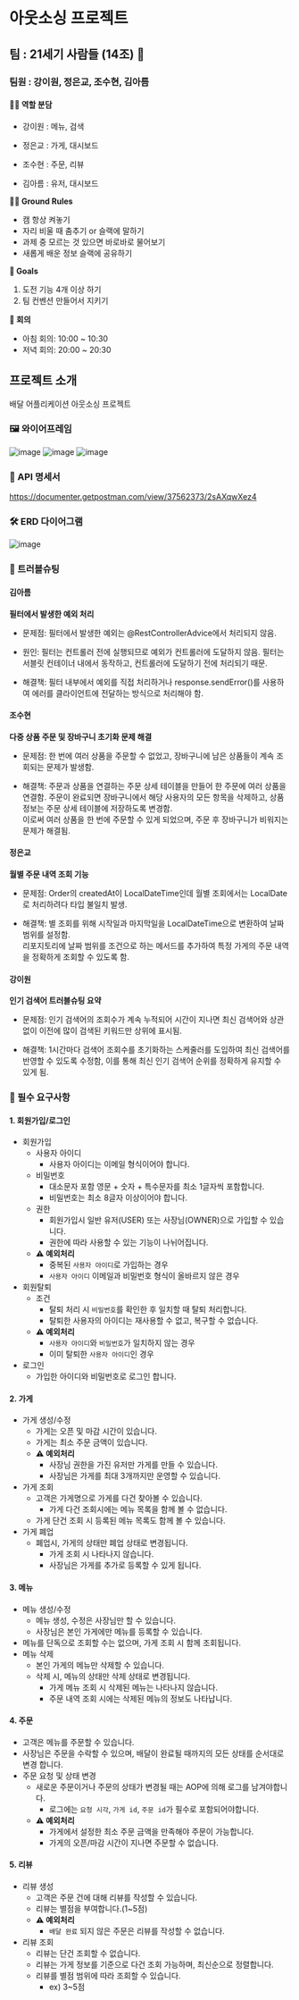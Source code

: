 # 아웃소싱 프로젝트
## 팀 : 21세기 사람들 (14조) 👶
### 팀원 : 강이원, 정은교, 조수현, 김아름
#### 👩‍💻 역할 분담
- 강이원 : 메뉴, 검색
    
- 정은교 : 가게, 대시보드
    
- 조수현 : 주문, 리뷰
    
- 김아름 : 유저, 대시보드

**🐱‍🏍 Ground Rules**
- 캠 항상 켜놓기
- 자리 비울 때 춤추기 or 슬랙에 말하기
- 과제 중 모르는 것 있으면 바로바로 물어보기
- 새롭게 배운 정보 슬랙에 공유하기

**🎯 Goals**
1. 도전 기능 4개 이상 하기
2. 팀 컨벤션 만들어서 지키기

**📌 회의**
- 아침 회의: 10:00 ~ 10:30
- 저녁 회의: 20:00 ~ 20:30

## 프로젝트 소개
배달 어플리케이션 아웃소싱 프로젝트

### 🖼 와이어프레임
![image](https://github.com/user-attachments/assets/6fe94565-34fb-4bd2-a386-01faa975cabd)
![image](https://github.com/user-attachments/assets/543389e6-76a6-4d92-9688-b45f99dde651)
![image](https://github.com/user-attachments/assets/79cc88a9-9357-41cb-b3f1-cd19a1b6a755)

### 📑 API 명세서
https://documenter.getpostman.com/view/37562373/2sAXqwXez4

### 🛠 ERD 다이어그램
![image](https://github.com/user-attachments/assets/2f5153fb-e804-425a-97bd-a132ed9fba84)

### 🦺 트러블슈팅
#### 김아름

**필터에서 발생한 예외 처리**

- 문제점: 필터에서 발생한 예외는 @RestControllerAdvice에서 처리되지 않음.

- 원인: 필터는 컨트롤러 전에 실행되므로 예외가 컨트롤러에 도달하지 않음. 필터는 서블릿 컨테이너 내에서 동작하고, 컨트롤러에 도달하기 전에 처리되기 때문.

- 해결책: 필터 내부에서 예외를 직접 처리하거나 response.sendError()를 사용하여 에러를 클라이언트에 전달하는 방식으로 처리해야 함.

#### 조수현

**다중 상품 주문 및 장바구니 초기화 문제 해결**

- 문제점: 한 번에 여러 상품을 주문할 수 없었고, 장바구니에 남은 상품들이 계속 조회되는 문제가 발생함.  

- 해결책: 주문과 상품을 연결하는 주문 상세 테이블을 만들어 한 주문에 여러 상품을 연결함. 주문이 완료되면 장바구니에서 해당 사용자의 모든 항목을 삭제하고, 상품 정보는 주문 상세 테이블에 저장하도록 변경함.   
이로써 여러 상품을 한 번에 주문할 수 있게 되었으며, 주문 후 장바구니가 비워지는 문제가 해결됨.

#### 정은교

**월별 주문 내역 조회 기능**

- 문제점: Order의 createdAt이 LocalDateTime인데 월별 조회에서는 LocalDate로 처리하려다 타입 불일치 발생.

- 해결책: 별 조회를 위해 시작일과 마지막일을 LocalDateTime으로 변환하여 날짜 범위를 설정함.    
리포지토리에 날짜 범위를 조건으로 하는 메서드를 추가하여 특정 가게의 주문 내역을 정확하게 조회할 수 있도록 함.

#### 강이원

**인기 검색어 트러블슈팅 요약**

- 문제점: 인기 검색어의 조회수가 계속 누적되어 시간이 지나면 최신 검색어와 상관없이 이전에 많이 검색된 키워드만 상위에 표시됨.

- 해결책: 1시간마다 검색어 조회수를 초기화하는 스케줄러를 도입하여 최신 검색어를 반영할 수 있도록 수정함, 이를 통해 최신 인기 검색어 순위를 정확하게 유지할 수 있게 됨.

### 🥇 필수 요구사항
#### 1. 회원가입/로그인
- 회원가입
    - 사용자 아이디
        - 사용자 아이디는 이메일 형식이어야 합니다.
    - 비밀번호
        - 대소문자 포함 영문 + 숫자 + 특수문자를 최소 1글자씩 포함합니다.
        - 비밀번호는 최소 8글자 이상이어야 합니다.
    - 권한
        - 회원가입시 일반 유저(USER) 또는 사장님(OWNER)으로 가입할 수 있습니다.
        - 권한에 따라 사용할 수 있는 기능이 나뉘어집니다.
    - **⚠️ 예외처리**
        - 중복된 `사용자 아이디`로 가입하는 경우
        - `사용자 아이디` 이메일과 비밀번호 형식이 올바르지 않은 경우
- 회원탈퇴    
    - 조건
        - 탈퇴 처리 시 `비밀번호`를 확인한 후 일치할 때 탈퇴 처리합니다.
        - 탈퇴한 사용자의 아이디는 재사용할 수 없고, 복구할 수 없습니다.
    - **⚠️ 예외처리**
        - `사용자 아이디`와 `비밀번호`가 일치하지 않는 경우
        - 이미 탈퇴한 `사용자 아이디`인 경우
- 로그인
    - 가입한 아이디와 비밀번호로 로그인 합니다.
 
#### **2. 가게**

- 가게 생성/수정
    - 가게는 오픈 및 마감 시간이 있습니다.
    - 가게는 최소 주문 금액이 있습니다.
    - **⚠️ 예외처리**
        - 사장님 권한을 가진 유저만 가게를  만들 수 있습니다.
        - 사장님은 가게를 최대 3개까지만 운영할 수 있습니다.
- 가게 조회
    - 고객은 가게명으로 가게를 다건 찾아볼 수 있습니다.
        - 가게 다건 조회시에는 메뉴 목록을 함께 볼 수 없습니다.
    - 가게 단건 조회 시 등록된 메뉴 목록도 함께 볼 수 있습니다.
- 가게 폐업
    - 폐업시, 가게의 상태만 폐업 상태로 변경됩니다.
        - 가게 조회 시 나타나지 않습니다.
        - 사장님은 가게를 추가로 등록할 수 있게 됩니다.

#### **3.  메뉴**

- 메뉴 생성/수정
    - 메뉴 생성, 수정은 사장님만 할 수 있습니다.
    - 사장님은 본인 가게에만 메뉴를 등록할 수 있습니다.
- 메뉴를 단독으로 조회할 수는 없으며, 가게 조회 시 함께 조회됩니다.
- 메뉴 삭제
    - 본인 가게의 메뉴만 삭제할 수 있습니다.
    - 삭제 시, 메뉴의 상태만 삭제 상태로 변경됩니다.
        - 가게 메뉴 조회 시 삭제된 메뉴는 나타나지 않습니다.
        - 주문 내역 조회 시에는 삭제된 메뉴의 정보도 나타납니다.

#### **4.  주문**

- 고객은 메뉴를 주문할 수 있습니다.
- 사장님은 주문을 수락할 수 있으며, 배달이 완료될 때까지의 모든 상태를 순서대로 변경 합니다.
- 주문 요청 및 상태 변경
    - 새로운 주문이거나 주문의 상태가 변경될 때는 AOP에 의해 로그를 남겨야합니다.
        - 로그에는 `요청 시각`, `가게 id`, `주문 id`가 필수로 포함되어야합니다.
    - **⚠️ 예외처리**
        - 가게에서 설정한 최소 주문 금액을 만족해야 주문이 가능합니다.
        - 가게의 오픈/마감 시간이 지나면 주문할 수 없습니다.

#### **5.  리뷰**

- 리뷰 생성
    - 고객은 주문 건에 대해 리뷰를 작성할 수 있습니다.
    - 리뷰는 별점을 부여합니다.(1~5점)
    - **⚠️ 예외처리**
        - `배달 완료` 되지 않은 주문은 리뷰를 작성할 수 없습니다.
- 리뷰 조회
    - 리뷰는 단건 조회할 수 없습니다.
    - 리뷰는 가게 정보를 기준으로 다건 조회 가능하며, 최신순으로 정렬합니다.
    - 리뷰를 별점 범위에 따라 조회할 수 있습니다.
        - ex) 3~5점

